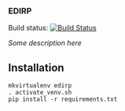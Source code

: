 ### EDIRP

Build status: [![Build Status](https://travis-ci.org/matyasfodor/edirp.svg?branch=master)](https://travis-ci.org/matyasfodor/edirp)

*Some description here*

## Installation

    mkvirtualenv edirp
    . activate_venv.sh
    pip install -r requirements.txt
